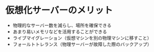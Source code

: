 # 仮想化サーバーのメリット
- 物理的なサーバー数を減らし、場所を確保できる
- あまり易いメモリなどを活用することができる
- ライブマイグレーション（仮想マシンを別の物理マシンに移すこと）
- フォールトトレランス（物理サーバーが故障した際のバックアップ）

